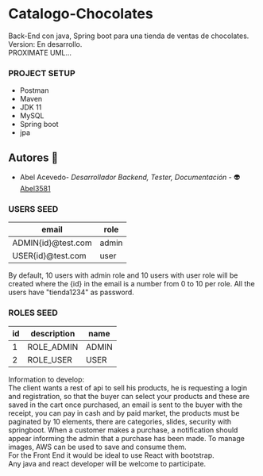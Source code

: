 # Catalogo-Chocolates
Back-End con java, Spring boot para una tienda de ventas de chocolates.<br>
Version: En desarrollo.<br>
PROXIMATE UML...


### PROJECT SETUP

- Postman
- Maven
- JDK 11
- MySQL
- Spring boot
- jpa

## Autores :star_struck:

- Abel Acevedo- *Desarrollador Backend, Tester, Documentación* - :alien:[Abel3581](https://github.com/Abel3581)


### USERS SEED

| email              | role  |  
|--------------------|-------|
| ADMIN{id}@test.com | admin | 
| USER{id}@test.com  | user  | 

By default, 10 users with admin role and 10 users with user role will be created where the {id} in
the email is a number from 0 to 10 per role. All the users have "tienda1234" as password.

### ROLES SEED

| id |  description |  name   |
|----|--------------|---------| 
| 1  |  ROLE_ADMIN  |  ADMIN  |
| 2  |  ROLE_USER   |  USER   | 


Information to develop:<br>
The client wants a rest of api to sell his products, he is requesting a login and registration, so that the buyer can
select your products and these are saved in the cart once purchased, an email is sent to the buyer with the receipt, you can pay
in cash and by paid market, the products must be paginated by 10 elements, there are categories, slides, security with springboot.
When a customer makes a purchase, a notification should appear informing the admin that a purchase has been made.
To manage images, AWS can be used to save and consume them.
<br>
For the Front End it would be ideal to use React with bootstrap.
<br>
Any java and react developer will be welcome to participate.
